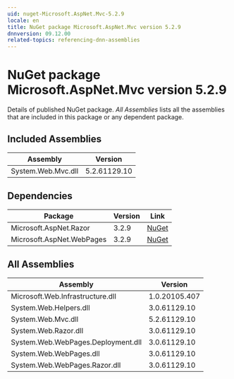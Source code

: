 ```yaml
---
uid: nuget-Microsoft.AspNet.Mvc-5.2.9
locale: en
title: NuGet package Microsoft.AspNet.Mvc version 5.2.9
dnnversion: 09.12.00
related-topics: referencing-dnn-assemblies
---
```


# NuGet package Microsoft.AspNet.Mvc version 5.2.9
Details of published NuGet package.
*All Assemblies* lists all the assemblies that are included in this package or any dependent package.

## Included Assemblies

|Assembly|Version|
|---|---|
|System.Web.Mvc.dll|5.2.61129.10|

## Dependencies

|Package|Version|Link|
|---|---|---|
|Microsoft.AspNet.Razor|3.2.9|[NuGet](https://www.nuget.org/packages/Microsoft.AspNet.Razor/3.2.9)|
|Microsoft.AspNet.WebPages|3.2.9|[NuGet](https://www.nuget.org/packages/Microsoft.AspNet.WebPages/3.2.9)|

## All Assemblies

|Assembly|Version|
|---|---|
|Microsoft.Web.Infrastructure.dll|1.0.20105.407|
|System.Web.Helpers.dll|3.0.61129.10|
|System.Web.Mvc.dll|5.2.61129.10|
|System.Web.Razor.dll|3.0.61129.10|
|System.Web.WebPages.Deployment.dll|3.0.61129.10|
|System.Web.WebPages.dll|3.0.61129.10|
|System.Web.WebPages.Razor.dll|3.0.61129.10|

